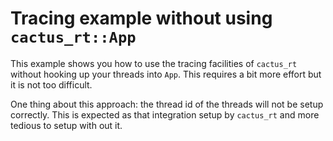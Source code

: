 Tracing example without using `cactus_rt::App`
==============================================

This example shows you how to use the tracing facilities of `cactus_rt` without
hooking up your threads into `App`. This requires a bit more effort but it is
not too difficult.

One thing about this approach: the thread id of the threads will not be setup
correctly. This is expected as that integration setup by `cactus_rt` and more
tedious to setup with out it.
